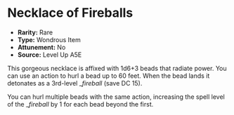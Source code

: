 
# Necklace of Fireballs

* **Rarity:** Rare
* **Type:** Wondrous Item
* **Attunement:** No
* **Source:** Level Up A5E


This gorgeous necklace is affixed with 1d6+3 beads that radiate power. You can use an action to hurl a bead up to 60 feet. When the bead lands it detonates as a 3rd-level __fireball_ (save DC 15). 

You can hurl multiple beads with the same action, increasing the spell level of the __fireball_  by 1 for each bead beyond the first.
